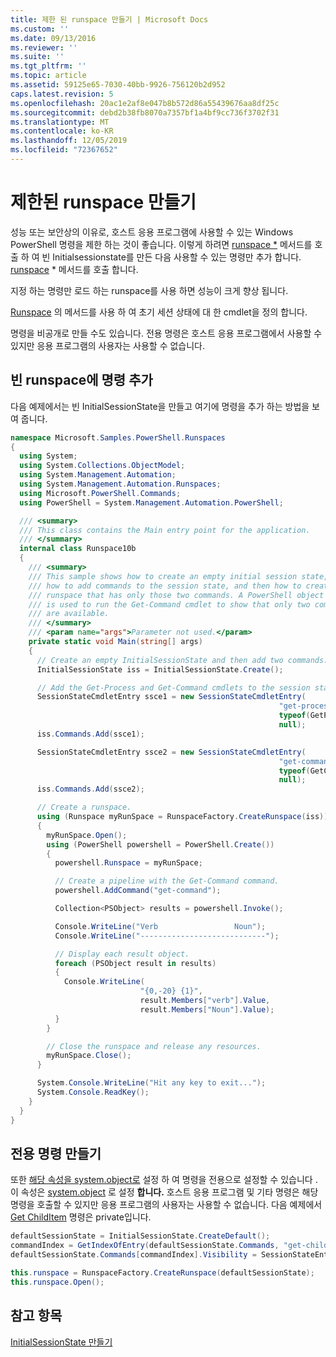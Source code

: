 ```yaml
---
title: 제한 된 runspace 만들기 | Microsoft Docs
ms.custom: ''
ms.date: 09/13/2016
ms.reviewer: ''
ms.suite: ''
ms.tgt_pltfrm: ''
ms.topic: article
ms.assetid: 59125e65-7030-40bb-9926-756120b2d952
caps.latest.revision: 5
ms.openlocfilehash: 20ac1e2af8e047b8b572d86a55439676aa8df25c
ms.sourcegitcommit: debd2b38fb8070a7357bf1a4bf9cc736f3702f31
ms.translationtype: MT
ms.contentlocale: ko-KR
ms.lasthandoff: 12/05/2019
ms.locfileid: "72367652"
---
```

# <a name="creating-a-constrained-runspace"></a>제한된 runspace 만들기

성능 또는 보안상의 이유로, 호스트 응용 프로그램에 사용할 수 있는 Windows PowerShell 명령을 제한 하는 것이 좋습니다. 이렇게 하려면 [runspace *](/dotnet/api/System.Management.Automation.Runspaces.InitialSessionState.Create) 메서드를 호출 하 여 빈 Initialsessionstate를 만든 다음 사용할 수 있는 명령만 추가 합니다. [runspace](/dotnet/api/System.Management.Automation.Runspaces.InitialSessionState) * 메서드를 호출 합니다.

 지정 하는 명령만 로드 하는 runspace를 사용 하면 성능이 크게 향상 됩니다.

 [Runspace](/dotnet/api/System.Management.Automation.Runspaces.SessionStateCmdletEntry) 의 메서드를 사용 하 여 초기 세션 상태에 대 한 cmdlet을 정의 합니다.

 명령을 비공개로 만들 수도 있습니다. 전용 명령은 호스트 응용 프로그램에서 사용할 수 있지만 응용 프로그램의 사용자는 사용할 수 없습니다.

## <a name="adding-commands-to-an-empty-runspace"></a>빈 runspace에 명령 추가

 다음 예제에서는 빈 InitialSessionState을 만들고 여기에 명령을 추가 하는 방법을 보여 줍니다.

```csharp
namespace Microsoft.Samples.PowerShell.Runspaces
{
  using System;
  using System.Collections.ObjectModel;
  using System.Management.Automation;
  using System.Management.Automation.Runspaces;
  using Microsoft.PowerShell.Commands;
  using PowerShell = System.Management.Automation.PowerShell;

  /// <summary>
  /// This class contains the Main entry point for the application.
  /// </summary>
  internal class Runspace10b
  {
    /// <summary>
    /// This sample shows how to create an empty initial session state,
    /// how to add commands to the session state, and then how to create a
    /// runspace that has only those two commands. A PowerShell object
    /// is used to run the Get-Command cmdlet to show that only two commands
    /// are available.
    /// </summary>
    /// <param name="args">Parameter not used.</param>
    private static void Main(string[] args)
    {
      // Create an empty InitialSessionState and then add two commands.
      InitialSessionState iss = InitialSessionState.Create();

      // Add the Get-Process and Get-Command cmdlets to the session state.
      SessionStateCmdletEntry ssce1 = new SessionStateCmdletEntry(
                                                            "get-process",
                                                            typeof(GetProcessCommand),
                                                            null);
      iss.Commands.Add(ssce1);

      SessionStateCmdletEntry ssce2 = new SessionStateCmdletEntry(
                                                            "get-command",
                                                            typeof(GetCommandCommand),
                                                            null);
      iss.Commands.Add(ssce2);

      // Create a runspace.
      using (Runspace myRunSpace = RunspaceFactory.CreateRunspace(iss))
      {
        myRunSpace.Open();
        using (PowerShell powershell = PowerShell.Create())
        {
          powershell.Runspace = myRunSpace;

          // Create a pipeline with the Get-Command command.
          powershell.AddCommand("get-command");

          Collection<PSObject> results = powershell.Invoke();

          Console.WriteLine("Verb                 Noun");
          Console.WriteLine("----------------------------");

          // Display each result object.
          foreach (PSObject result in results)
          {
            Console.WriteLine(
                             "{0,-20} {1}",
                             result.Members["verb"].Value,
                             result.Members["Noun"].Value);
          }
        }

        // Close the runspace and release any resources.
        myRunSpace.Close();
      }

      System.Console.WriteLine("Hit any key to exit...");
      System.Console.ReadKey();
    }
  }
}
```

## <a name="making-commands-private"></a>전용 명령 만들기

 또한 [해당 속성을 system.object로](/dotnet/api/System.Management.Automation.CommandInfo.Visibility) 설정 하 여 명령을 전용으로 설정할 수 있습니다 .이 속성은 [system.object](/dotnet/api/System.Management.Automation.SessionStateEntryVisibility) 로 설정 **합니다.** 호스트 응용 프로그램 및 기타 명령은 해당 명령을 호출할 수 있지만 응용 프로그램의 사용자는 사용할 수 없습니다. 다음 예제에서 [Get ChildItem](/powershell/module/Microsoft.PowerShell.Management/Get-ChildItem) 명령은 private입니다.

```csharp
defaultSessionState = InitialSessionState.CreateDefault();
commandIndex = GetIndexOfEntry(defaultSessionState.Commands, "get-childitem");
defaultSessionState.Commands[commandIndex].Visibility = SessionStateEntryVisibility.Private;

this.runspace = RunspaceFactory.CreateRunspace(defaultSessionState);
this.runspace.Open();
```

## <a name="see-also"></a>참고 항목

 [InitialSessionState 만들기](./creating-an-initialsessionstate.md)
